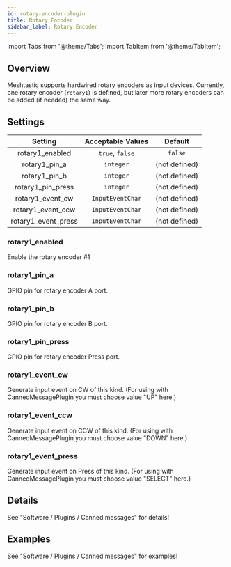 ```yaml
---
id: rotary-encoder-plugin
title: Rotary Encoder
sidebar_label: Rotary Encoder
---
```

import Tabs from '@theme/Tabs';
import TabItem from '@theme/TabItem';


## Overview

Meshtastic supports hardwired rotary encoders as input devices.
Currently, one rotary encoder (`rotary1`) is defined, but later more rotary encoders
can be added (if needed) the same way.

## Settings

| Setting | Acceptable Values | Default |
| :-----: | :---------------: | :-----: |
| rotary1_enabled | `true`, `false` | `false` |
| rotary1_pin_a | `integer` | (not defined) |
| rotary1_pin_b | `integer` | (not defined) |
| rotary1_pin_press | `integer` | (not defined) |
| rotary1_event_cw | `InputEventChar` | (not defined) |
| rotary1_event_ccw | `InputEventChar` | (not defined) |
| rotary1_event_press | `InputEventChar` | (not defined) |

### rotary1_enabled
Enable the rotary encoder #1

### rotary1_pin_a
GPIO pin for rotary encoder A port.

### rotary1_pin_b
GPIO pin for rotary encoder B port.

### rotary1_pin_press
GPIO pin for rotary encoder Press port.

### rotary1_event_cw
Generate input event on CW of this kind.
(For using with CannedMessagePlugin you must choose value "UP" here.)

### rotary1_event_ccw
Generate input event on CCW of this kind.
(For using with CannedMessagePlugin you must choose value "DOWN" here.)

### rotary1_event_press
Generate input event on Press of this kind.
(For using with CannedMessagePlugin you must choose value "SELECT" here.)

## Details

See "Software / Plugins / Canned messages" for details! 

## Examples

See "Software / Plugins / Canned messages" for examples! 

